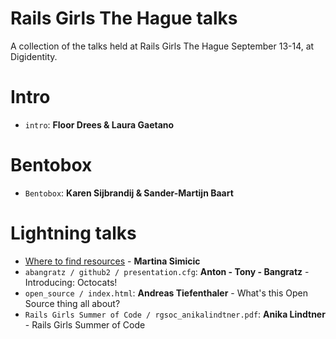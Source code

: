 Rails Girls The Hague talks
===========

A collection of the talks held at Rails Girls The Hague September 13-14, at Digidentity.  

Intro  
======
 * ```intro```: **Floor Drees & Laura Gaetano**  

Bentobox  
======
 * ```Bentobox```: **Karen Sijbrandij & Sander-Martijn Baart**  


 Lightning talks  
======
 * [Where to find resources](http://prezi.com/vlkcx9gdmnf0/how-to-get-in/) - **Martina Simicic**   
 * ```abangratz / github2 / presentation.cfg```: **Anton - Tony - Bangratz** - Introducing: Octocats!  
 * ```open_source / index.html```: **Andreas Tiefenthaler** - What's this Open Source thing all about? 
 * ```Rails Girls Summer of Code / rgsoc_anikalindtner.pdf```: **Anika Lindtner** - Rails Girls Summer of Code  
 
